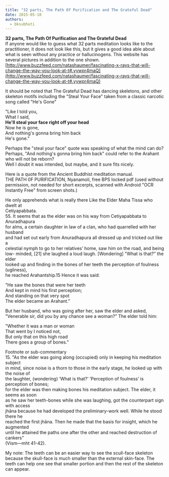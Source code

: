 ```yaml
---
title: "32 parts, The Path Of Purification and The Grateful Dead"
date: 2015-05-18
authors: 
  - bksubhuti
---
```


**32 parts, The Path Of Purification and The Grateful Dead**  
If anyone would like to guess what 32 parts meditation looks like to the practitioner, it does not look like this, but it gives a good idea able about what is seen without any practice or hallucinogens. This website has several pictures in addition to the one shown. [http://www.buzzfeed.com/natashaumer/fascinating-x-rays-that-will-change-the-way-you-look-at-t#.yywpr4maQ](http://www.buzzfeed.com/natashaumer/fascinating-x-rays-that-will-change-the-way-you-look-at-t#.yywpr4maQ)  
  
It should be noted that The Grateful Dead has dancing skeletons, and other skeleton motifs including the "Steal Your Face" taken from a classic narcotic song called "He's Gone"  
  
"Like I told you,  
What I said,  
**He'll steal your face right off your head**  
Now he is gone,  
And nothing's gonna bring him back  
He's gone."  
  
Perhaps the "steal your face" quote was speaking of what the mind can do?  
Perhaps, "And nothing's gonna bring him back" could refer to the Arahant who will not be reborn?  
Well I doubt it was intended, but maybe, and it sure fits nicely.  
  
Here is a quote from the Ancient Buddhist meditation manual.  
THE PATH 0F PURIFICATION, Nyanamoli, free BPS locked pdf (used without permission, not needed for short excerpts, scanned with Android "OCR Instantly Free" from screen shots.)  
  
He only apprehends what is really there Like the Elder Maha Tissa who dwelt at  
Cetiyapabbata.  
55\. It seems that as the elder was on his way from Cetiyapabbata to Anuradhapura  
for alms, a certain daughter in law of a clan, who had quarrelled with her husband  
and had set out early from Anuradhapura all dressed up and tricked out like a  
celestial nymph to go to her relatives’ home, saw him on the road, and being low- 
minded, \[21\] she laughed a loud laugh. \[Wondering\] "What is that?” the elder  
looked up and finding in the bones of her teeth the perception of foulness (ugliness),  
he reached Arahantship.15 Hence it was said:  
  
"He saw the bones that were her teeth  
And kept in mind his first perception;  
And standing on that very spot  
The elder became an Arahant.”  
  
But her husband, who was going after her, saw the elder and asked, "Venerable sir, did you by any chance see a woman?” The elder told him:  
  
"Whether it was a man or woman  
That went by I noticed not,  
But only that on this high road  
There goes a group of bones."  
  
Footnote or sub-commentary  
15\. "As the elder was going along (occupied) only in keeping his meditation subject  
in mind, since noise is a thorn to those in the early stage, he looked up with the noise of  
the laughter, (wondering) ’What is that?’ ’Perception of foulness’ is perception of bones;  
for the elder was then making bones his meditation subject. The elder, it seems as soon  
as he saw her teeth-bones while she was laughing, got the counterpart sign with access  
jhāna because he had developed the preliminary-work well. While he stood there he  
reached the first jhāna. Then he made that the basis for insight, which he augmented  
until he attained the paths one after the other and reached destruction of cankers”  
(Vism—mht 41-42).  
  
My note: The teeth can be an easier way to see the scull-face skeleton because the skull-face is much smaller than the external skin-face. The teeth can help one see that smaller portion and then the rest of the skeleton can appear.﻿



